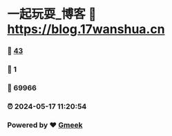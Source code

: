 # 一起玩耍_博客 :link: https://blog.17wanshua.cn 
### :page_facing_up: [43](https://blog.17wanshua.cn/tag.html) 
### :speech_balloon: 1 
### :hibiscus: 69966 
### :alarm_clock: 2024-05-17 11:20:54 
### Powered by :heart: [Gmeek](https://github.com/Meekdai/Gmeek)
